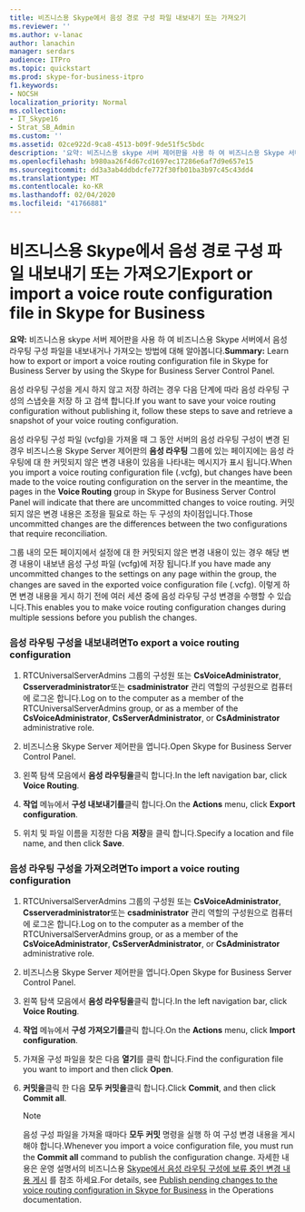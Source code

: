 ```yaml
---
title: 비즈니스용 Skype에서 음성 경로 구성 파일 내보내기 또는 가져오기
ms.reviewer: ''
ms.author: v-lanac
author: lanachin
manager: serdars
audience: ITPro
ms.topic: quickstart
ms.prod: skype-for-business-itpro
f1.keywords:
- NOCSH
localization_priority: Normal
ms.collection:
- IT_Skype16
- Strat_SB_Admin
ms.custom: ''
ms.assetid: 02ce922d-9ca8-4513-b09f-9de51f5c5bdc
description: '요약: 비즈니스용 skype 서버 제어판을 사용 하 여 비즈니스용 Skype 서버에서 음성 라우팅 구성 파일을 내보내거나 가져오는 방법에 대해 알아봅니다.'
ms.openlocfilehash: b980aa26f4d67cd1697ec17286e6af7d9e657e15
ms.sourcegitcommit: dd3a3ab4ddbdcfe772f30fb01ba3b97c45c43dd4
ms.translationtype: MT
ms.contentlocale: ko-KR
ms.lasthandoff: 02/04/2020
ms.locfileid: "41766881"
---
```

# <a name="export-or-import-a-voice-route-configuration-file-in-skype-for-business"></a><span data-ttu-id="cd42a-103">비즈니스용 Skype에서 음성 경로 구성 파일 내보내기 또는 가져오기</span><span class="sxs-lookup"><span data-stu-id="cd42a-103">Export or import a voice route configuration file in Skype for Business</span></span>
 
<span data-ttu-id="cd42a-104">**요약:** 비즈니스용 skype 서버 제어판을 사용 하 여 비즈니스용 Skype 서버에서 음성 라우팅 구성 파일을 내보내거나 가져오는 방법에 대해 알아봅니다.</span><span class="sxs-lookup"><span data-stu-id="cd42a-104">**Summary:** Learn how to export or import a voice routing configuration file in Skype for Business Server by using the Skype for Business Server Control Panel.</span></span>
  
<span data-ttu-id="cd42a-105">음성 라우팅 구성을 게시 하지 않고 저장 하려는 경우 다음 단계에 따라 음성 라우팅 구성의 스냅숏을 저장 하 고 검색 합니다.</span><span class="sxs-lookup"><span data-stu-id="cd42a-105">If you want to save your voice routing configuration without publishing it, follow these steps to save and retrieve a snapshot of your voice routing configuration.</span></span> 
  
<span data-ttu-id="cd42a-106">음성 라우팅 구성 파일 (vcfg)을 가져올 때 그 동안 서버의 음성 라우팅 구성이 변경 된 경우 비즈니스용 Skype Server 제어판의 **음성 라우팅** 그룹에 있는 페이지에는 음성 라우팅에 대 한 커밋되지 않은 변경 내용이 있음을 나타내는 메시지가 표시 됩니다.</span><span class="sxs-lookup"><span data-stu-id="cd42a-106">When you import a voice routing configuration file (.vcfg), but changes have been made to the voice routing configuration on the server in the meantime, the pages in the **Voice Routing** group in Skype for Business Server Control Panel will indicate that there are uncommitted changes to voice routing.</span></span> <span data-ttu-id="cd42a-107">커밋되지 않은 변경 내용은 조정을 필요로 하는 두 구성의 차이점입니다.</span><span class="sxs-lookup"><span data-stu-id="cd42a-107">Those uncommitted changes are the differences between the two configurations that require reconciliation.</span></span>
  
<span data-ttu-id="cd42a-108">그룹 내의 모든 페이지에서 설정에 대 한 커밋되지 않은 변경 내용이 있는 경우 해당 변경 내용이 내보낸 음성 구성 파일 (vcfg)에 저장 됩니다.</span><span class="sxs-lookup"><span data-stu-id="cd42a-108">If you have made any uncommitted changes to the settings on any page within the group, the changes are saved in the exported voice configuration file (.vcfg).</span></span> <span data-ttu-id="cd42a-109">이렇게 하면 변경 내용을 게시 하기 전에 여러 세션 중에 음성 라우팅 구성 변경을 수행할 수 있습니다.</span><span class="sxs-lookup"><span data-stu-id="cd42a-109">This enables you to make voice routing configuration changes during multiple sessions before you publish the changes.</span></span> 
  
### <a name="to-export-a-voice-routing-configuration"></a><span data-ttu-id="cd42a-110">음성 라우팅 구성을 내보내려면</span><span class="sxs-lookup"><span data-stu-id="cd42a-110">To export a voice routing configuration</span></span>

1. <span data-ttu-id="cd42a-111">RTCUniversalServerAdmins 그룹의 구성원 또는 **CsVoiceAdministrator**, **Csserveradministrator**또는 **csadministrator** 관리 역할의 구성원으로 컴퓨터에 로그온 합니다.</span><span class="sxs-lookup"><span data-stu-id="cd42a-111">Log on to the computer as a member of the RTCUniversalServerAdmins group, or as a member of the **CsVoiceAdministrator**, **CsServerAdministrator**, or **CsAdministrator** administrative role.</span></span>
    
2. <span data-ttu-id="cd42a-112">비즈니스용 Skype Server 제어판을 엽니다.</span><span class="sxs-lookup"><span data-stu-id="cd42a-112">Open Skype for Business Server Control Panel.</span></span>
    
3. <span data-ttu-id="cd42a-113">왼쪽 탐색 모음에서 **음성 라우팅을**클릭 합니다.</span><span class="sxs-lookup"><span data-stu-id="cd42a-113">In the left navigation bar, click **Voice Routing**.</span></span>
    
4. <span data-ttu-id="cd42a-114">**작업** 메뉴에서 **구성 내보내기를**클릭 합니다.</span><span class="sxs-lookup"><span data-stu-id="cd42a-114">On the **Actions** menu, click **Export configuration**.</span></span>
    
5. <span data-ttu-id="cd42a-115">위치 및 파일 이름을 지정한 다음 **저장**을 클릭 합니다.</span><span class="sxs-lookup"><span data-stu-id="cd42a-115">Specify a location and file name, and then click **Save**.</span></span>
    
### <a name="to-import-a-voice-routing-configuration"></a><span data-ttu-id="cd42a-116">음성 라우팅 구성을 가져오려면</span><span class="sxs-lookup"><span data-stu-id="cd42a-116">To import a voice routing configuration</span></span>

1. <span data-ttu-id="cd42a-117">RTCUniversalServerAdmins 그룹의 구성원 또는 **CsVoiceAdministrator**, **Csserveradministrator**또는 **csadministrator** 관리 역할의 구성원으로 컴퓨터에 로그온 합니다.</span><span class="sxs-lookup"><span data-stu-id="cd42a-117">Log on to the computer as a member of the RTCUniversalServerAdmins group, or as a member of the **CsVoiceAdministrator**, **CsServerAdministrator**, or **CsAdministrator** administrative role.</span></span>
    
2. <span data-ttu-id="cd42a-118">비즈니스용 Skype Server 제어판을 엽니다.</span><span class="sxs-lookup"><span data-stu-id="cd42a-118">Open Skype for Business Server Control Panel.</span></span>
    
3. <span data-ttu-id="cd42a-119">왼쪽 탐색 모음에서 **음성 라우팅을**클릭 합니다.</span><span class="sxs-lookup"><span data-stu-id="cd42a-119">In the left navigation bar, click **Voice Routing**.</span></span>
    
4. <span data-ttu-id="cd42a-120">**작업** 메뉴에서 **구성 가져오기를**클릭 합니다.</span><span class="sxs-lookup"><span data-stu-id="cd42a-120">On the **Actions** menu, click **Import configuration**.</span></span>
    
5. <span data-ttu-id="cd42a-121">가져올 구성 파일을 찾은 다음 **열기**를 클릭 합니다.</span><span class="sxs-lookup"><span data-stu-id="cd42a-121">Find the configuration file you want to import and then click **Open**.</span></span>
    
6. <span data-ttu-id="cd42a-122">**커밋을**클릭 한 다음 **모두 커밋을**클릭 합니다.</span><span class="sxs-lookup"><span data-stu-id="cd42a-122">Click **Commit**, and then click **Commit all**.</span></span>
    
    > [!NOTE]
    > <span data-ttu-id="cd42a-123">음성 구성 파일을 가져올 때마다 **모두 커밋** 명령을 실행 하 여 구성 변경 내용을 게시 해야 합니다.</span><span class="sxs-lookup"><span data-stu-id="cd42a-123">Whenever you import a voice configuration file, you must run the **Commit all** command to publish the configuration change.</span></span> <span data-ttu-id="cd42a-124">자세한 내용은 운영 설명서의 비즈니스용 [Skype에서 음성 라우팅 구성에 보류 중인 변경 내용 게시](voice-route-config-changes.md) 를 참조 하세요.</span><span class="sxs-lookup"><span data-stu-id="cd42a-124">For details, see [Publish pending changes to the voice routing configuration in Skype for Business](voice-route-config-changes.md) in the Operations documentation.</span></span>
  

